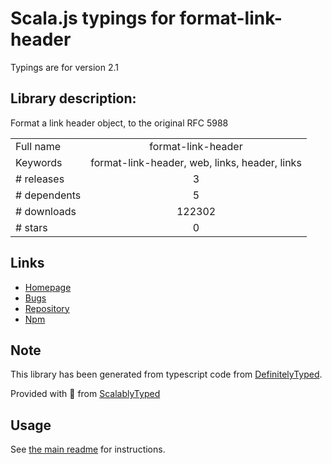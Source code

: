 
# Scala.js typings for format-link-header

Typings are for version 2.1

## Library description:
Format a link header object, to the original RFC 5988

|                    |                 |
| ------------------ | :-------------: |
| Full name          | format-link-header |
| Keywords           | format-link-header, web, links, header, links |
| # releases         | 3 |
| # dependents       | 5 |
| # downloads        | 122302 |
| # stars            | 0 |

## Links
- [Homepage](https://github.com/jonathansamines/format-link-header#readme)
- [Bugs](https://github.com/jonathansamines/format-link-header/issues)
- [Repository](https://github.com/jonathansamines/format-link-header)
- [Npm](https://www.npmjs.com/package/format-link-header)
    


## Note
This library has been generated from typescript code from [DefinitelyTyped](https://definitelytyped.org).

Provided with :purple_heart: from [ScalablyTyped](https://github.com/oyvindberg/ScalablyTyped)

## Usage
See [the main readme](../../readme.md) for instructions.


